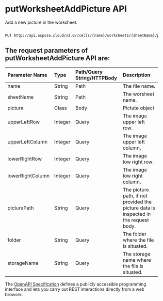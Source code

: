 # **putWorksheetAddPicture API**

Add a new picture in the worksheet. 

```bash

PUT http://api.aspose.cloud/v3.0//cells/{name}/worksheets/{sheetName}/pictures

```

## The request parameters of **putWorksheetAddPicture** API are: 

| Parameter Name | Type | Path/Query String/HTTPBody | Description | 
| :- | :- | :- |:- | 
|name|String|Path|The file name.|
|sheetName|String|Path|The worsheet name.|
|picture|Class|Body|Pictute object|
|upperLeftRow|Integer|Query|The image upper left row.|
|upperLeftColumn|Integer|Query|The image upper left column.|
|lowerRightRow|Integer|Query|The image low right row.|
|lowerRightColumn|Integer|Query|The image low right column.|
|picturePath|String|Query|The picture path, if not provided the picture data is inspected in the request body.|
|folder|String|Query|The folder where the file is situated.|
|storageName|String|Query|The storage name where the file is situated.|


The [OpenAPI Specification](https://reference.aspose.cloud/cells/#/PicturesController/PutWorksheetAddPicture) defines a publicly accessible programming interface and lets you carry out REST interactions directly from a web browser.
